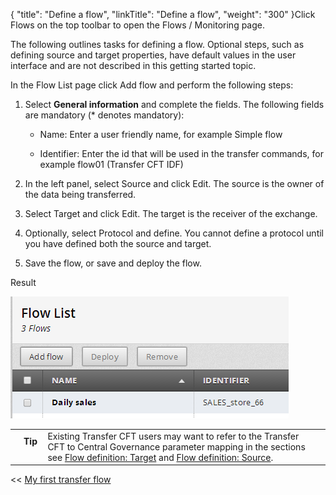 {
    "title": "Define a flow",
    "linkTitle": "Define a flow",
    "weight": "300"
}Click Flows on the top toolbar to open the Flows / Monitoring page.



The following outlines tasks for defining a flow. Optional steps, such as defining source and target properties, have default values in the user interface and are not described in this getting started topic.



In the Flow List page click Add flow and perform the following steps:



1.  Select **General information** and complete the fields. The following fields are mandatory (\* denotes mandatory):

    -   Name: Enter a user friendly name, for example Simple flow

    -   Identifier: Enter the id that will be used in the transfer commands, for example flow01 (Transfer CFT IDF)

2.  In the left panel, select Source and click Edit. The source is the owner of the data being transferred.

3.  Select Target and click Edit. The target is the receiver of the exchange.

4.  Optionally, select Protocol and define. You cannot define a protocol until you have defined both the source and target.

5.  Save the flow, or save and deploy the flow.



Result



![](new_flow_cg_w_store.png)



<table data-cellpadding="0" data-cellspacing="0">

<tbody>

<tr class="odd">

<td data-valign="top"></td>

<td data-valign="top"><span><strong>Tip  </strong></span></td>

<td data-mc-autonum="&lt;b&gt;Tip  &lt;/b&gt;" data-valign="top">Existing <span>Transfer CFT</span> users may want to refer to the Transfer CFT to <span>Central Governance</span> parameter mapping in the sections see <a href="../r_flow_target">Flow definition: Target</a> and <a href="../r_flow_source">Flow definition: Source</a>.</td>

</tr>

</tbody>

</table>



&lt;&lt; [My first transfer flow](../../)

